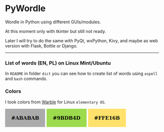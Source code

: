 # PyWordle

Wordle in Python using different GUIs/modules.

At this moment only with tkinter but still not ready.

Later I will try to do the same with PyQt, wxPython, Kivy, and maybe as web version with Flask, Bottle or Django.

---

### List of words (EN, PL) on Linux Mint/Ubuntu

In `README` in folder `dict` you can see how to create list of words using `aspell` and `bash` commands.


### Colors

I took colors from [Warble](https://avojak.com/blog/2022/01/19/the-story-of-warble/) for Linux `elementary OS`.

![colors](colors.png?raw=true) 


